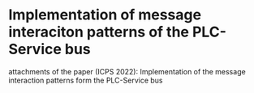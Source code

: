 # Implementation of message interaciton patterns of the PLC-Service bus
attachments of the paper (ICPS 2022): Implementation of the message interaction patterns form the PLC-Service bus
